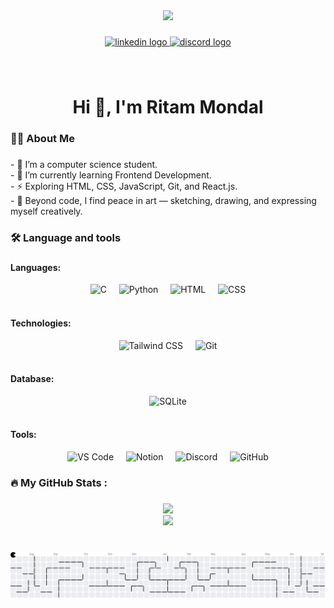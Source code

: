 <div align="center">
  <img height="150" src="https://media.giphy.com/media/M9gbBd9nbDrOTu1Mqx/giphy.gif"  />
</div>

###

<div align="center">
  <a href="https://www.linkedin.com/in/ritam-mondal-677944322/" target="_blank">
    <img src="https://img.shields.io/static/v1?message=LinkedIn&logo=linkedin&label=&color=0077B5&logoColor=white&labelColor=&style=for-the-badge" height="25" alt="linkedin logo"  />
  </a>
  <a href="bengali_hacker" target="_blank">
    <img src="https://img.shields.io/static/v1?message=Discord&logo=discord&label=&color=7289DA&logoColor=white&labelColor=&style=for-the-badge" height="25" alt="discord logo"  />
  </a>
</div>

###

<br clear="both">

<h1 align="center">Hi 👋, I'm Ritam Mondal</h1>

###

<h3 align="left">👩‍💻  About Me</h3>

###

<p align="left">- 🔭 I’m a computer science student.<br>- 🌱 I’m currently learning Frontend Development.<br>- ⚡ Exploring HTML, CSS, JavaScript, Git, and React.js.<br>- 🎨 Beyond code, I find peace in art — sketching, drawing, and expressing myself creatively.</p>

###

<h3 align="left">🛠 Language and tools</h3>

###

<!-- Languages -->
<h4 align="left">Languages:</h4>
<div align="center">
  <img src="https://skillicons.dev/icons?i=c" height="40" alt="C" />
  <img width="12" />
  <img src="https://skillicons.dev/icons?i=py" height="40" alt="Python" />
  <img width="12" />
  <img src="https://skillicons.dev/icons?i=html" height="40" alt="HTML" />
  <img width="12" />
  <img src="https://skillicons.dev/icons?i=css" height="40" alt="CSS" />
</div>

<br/>

<!-- Technologies -->
<h4 align="left">Technologies:</h4>
<div align="center">
  <img src="https://skillicons.dev/icons?i=tailwind" height="40" alt="Tailwind CSS" />
  <img width="12" />
  <img src="https://skillicons.dev/icons?i=git" height="40" alt="Git" />
</div>

<br/>

<!-- Database -->
<h4 align="left">Database:</h4>
<div align="center">
  <img src="https://skillicons.dev/icons?i=sqlite" height="40" alt="SQLite" />
</div>

<br/>

<!-- Tools -->
<h4 align="left">Tools:</h4>
<div align="center">
  <img src="https://skillicons.dev/icons?i=vscode" height="40" alt="VS Code" />
  <img width="12" />
  <img src="https://skillicons.dev/icons?i=notion" height="40" alt="Notion" />
  <img width="12" />
  <img src="https://skillicons.dev/icons?i=discord" height="40" alt="Discord" />
  <img width="12" />
  <img src="https://skillicons.dev/icons?i=github" height="40" alt="GitHub" />
</div>

###

<h3 align="left">🔥   My GitHub Stats :</h3>

###


<div align="center">
  <img src="https://github-readme-stats.vercel.app/api?username=MrBengaliHacker&theme=radical&show_icons=true" />
</div>

<div align="center">
  <img src="https://git-hub-streak-stats.vercel.app?user=MrBengaliHacker&theme=radical" height="200" />
</div>

<br/>

###

<picture>
  <source media="(prefers-color-scheme: dark)" srcset="https://raw.githubusercontent.com/bengalihacker/bengalihacker/output/pacman-contribution-graph-dark.svg">
  <source media="(prefers-color-scheme: light)" srcset="https://raw.githubusercontent.com/bengalihacker/bengalihacker/output/pacman-contribution-graph.svg">
  <img alt="pacman contribution graph" src="https://raw.githubusercontent.com/bengalihacker/bengalihacker/output/pacman-contribution-graph.svg">
</picture>

###
